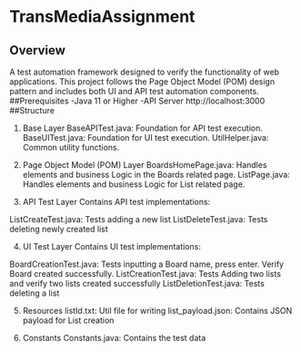 # TransMediaAssignment
## Overview
A test automation framework designed to verify the functionality of web applications. This project follows the Page Object Model (POM) design pattern and includes both UI and API test automation components.
##Prerequisites
-Java 11 or Higher
-API Server http://localhost:3000
##Structure
1. Base Layer
BaseAPITest.java: Foundation for API test execution.
BaseUITest.java: Foundation for UI test execution.
UtilHelper.java: Common utility functions.

2. Page Object Model (POM) Layer
BoardsHomePage.java: Handles elements and business Logic in the Boards related page.
ListPage.java: Handles elements and business Logic for List related page.

3. API Test Layer
Contains API test implementations:

ListCreateTest.java: Tests adding a new list
ListDeleteTest.java: Tests deleting newly created list

4. UI Test Layer
Contains UI test implementations:

BoardCreationTest.java: Tests inputting a Board name, press enter. Verify Board created successfully.
ListCreationTest.java: Tests Adding two lists and verify two lists created successfully
ListDeletionTest.java: Tests deleting a list

5. Resources
listId.txt: Util file for writing
list_payload.json: Contains JSON payload for List creation

6. Constants
Constants.java: Contains the test data
